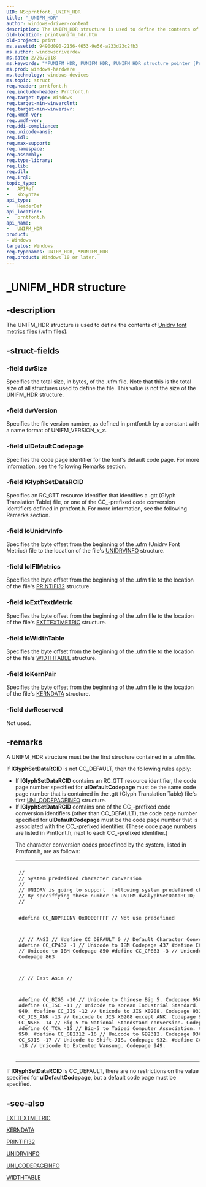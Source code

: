 ```yaml
---
UID: NS:prntfont._UNIFM_HDR
title: "_UNIFM_HDR"
author: windows-driver-content
description: The UNIFM_HDR structure is used to define the contents of Unidrv font metrics files (.ufm files).
old-location: print\unifm_hdr.htm
old-project: print
ms.assetid: 9490d090-2156-4653-9e56-a233d23c2fb3
ms.author: windowsdriverdev
ms.date: 2/26/2018
ms.keywords: "*PUNIFM_HDR, PUNIFM_HDR, PUNIFM_HDR structure pointer [Print Devices], UNIFM_HDR, UNIFM_HDR structure [Print Devices], _UNIFM_HDR, print.unifm_hdr, print_unidrv-pscript_fonts_eaf5dd18-df64-41bc-91b5-836b6ed165b6.xml, prntfont/PUNIFM_HDR, prntfont/UNIFM_HDR"
ms.prod: windows-hardware
ms.technology: windows-devices
ms.topic: struct
req.header: prntfont.h
req.include-header: Prntfont.h
req.target-type: Windows
req.target-min-winverclnt: 
req.target-min-winversvr: 
req.kmdf-ver: 
req.umdf-ver: 
req.ddi-compliance: 
req.unicode-ansi: 
req.idl: 
req.max-support: 
req.namespace: 
req.assembly: 
req.type-library: 
req.lib: 
req.dll: 
req.irql: 
topic_type:
-	APIRef
-	kbSyntax
api_type:
-	HeaderDef
api_location:
-	prntfont.h
api_name:
-	UNIFM_HDR
product:
- Windows
targetos: Windows
req.typenames: UNIFM_HDR, *PUNIFM_HDR
req.product: Windows 10 or later.
---
```


# _UNIFM_HDR structure


## -description


The UNIFM_HDR structure is used to define the contents of <a href="https://msdn.microsoft.com/6e643703-ace1-4660-990c-3a9ca735829d">Unidrv font metrics files</a> (.ufm files).


## -struct-fields




### -field dwSize

Specifies the total size, in bytes, of the .ufm file. Note that this is the total size of all structures used to define the file. This value is not the size of the UNIFM_HDR structure.


### -field dwVersion

Specifies the file version number, as defined in prntfont.h by a constant with a name format of UNIFM_VERSION_<i>x</i>_<i>x</i>.


### -field ulDefaultCodepage

Specifies the code page identifier for the font's default code page. For more information, see the following Remarks section.


### -field lGlyphSetDataRCID

Specifies an RC_GTT resource identifier that identifies a .gtt (Glyph Translation Table) file, or one of the CC_-prefixed code conversion identifiers defined in prntfont.h. For more information, see the following Remarks section.


### -field loUnidrvInfo

Specifies the byte offset from the beginning of the .ufm (Unidrv Font Metrics) file to the location of the file's <a href="https://msdn.microsoft.com/library/windows/hardware/ff562872">UNIDRVINFO</a> structure.


### -field loIFIMetrics

Specifies the byte offset from the beginning of the .ufm file to the location of the file's <a href="https://msdn.microsoft.com/library/windows/hardware/ff569182">PRINTIFI32</a> structure.


### -field loExtTextMetric

Specifies the byte offset from the beginning of the .ufm file to the location of the file's <a href="https://msdn.microsoft.com/library/windows/hardware/ff548801">EXTTEXTMETRIC</a> structure.


### -field loWidthTable

Specifies the byte offset from the beginning of the .ufm file to the location of the file's <a href="https://msdn.microsoft.com/library/windows/hardware/ff563774">WIDTHTABLE</a> structure.


### -field loKernPair

Specifies the byte offset from the beginning of the .ufm file to the location of the file's <a href="https://msdn.microsoft.com/library/windows/hardware/ff556437">KERNDATA</a> structure.


### -field dwReserved

Not used.


## -remarks



A UNIFM_HDR structure must be the first structure contained in a .ufm file.

If <b>lGlyphSetDataRCID</b> is not CC_DEFAULT, then the following rules apply:

<ul>
<li>
If <b>lGlyphSetDataRCID</b> contains an RC_GTT resource identifier, the code page number specified for <b>ulDefaultCodepage</b> must be the same code page number that is contained in the .gtt (Glyph Translation Table) file's first <a href="https://msdn.microsoft.com/library/windows/hardware/ff563596">UNI_CODEPAGEINFO</a> structure.

</li>
<li>
If <b>lGlyphSetDataRCID</b> contains one of the CC_-prefixed code conversion identifiers (other than CC_DEFAULT), the code page number specified for <b>ulDefaultCodepage</b> must be the code page number that is associated with the CC_-prefixed identifier. (These code page numbers are listed in Prntfont.h, next to each CC_-prefixed identifier.)

The character conversion codes predefined by the system, listed in Prntfont.h, are as follows:

<div class="code"><span codelanguage=""><table>
<tr>
<th></th>
</tr>
<tr>
<td>
<pre>//
// System predefined character conversion
//
// UNIDRV is going to support  following system predefined character conversion.
// By speciffying these number in UNIFM.dwGlyphSetDataRCID;
//

#define CC_NOPRECNV 0x0000FFFF // Not use predefined

//
// ANSI
//
#define CC_DEFAULT  0 // Default Character Conversion
#define CC_CP437   -1 // Unicode to IBM Codepage 437
#define CC_CP850   -2 // Unicode to IBM Codepage 850
#define CC_CP863   -3 // Unicode to IBM Codepage 863

//
// East Asia
//

#define CC_BIG5     -10 // Unicode to Chinese Big 5. Codepage 950.
#define CC_ISC      -11 // Unicode to Korean Industrial Standard. Codepage 949.
#define CC_JIS      -12 // Unicode to JIS X0208. Codepage 932.
#define CC_JIS_ANK  -13 // Unicode to JIS X0208 except ANK. Codepage 932.
#define CC_NS86     -14 // Big-5 to National Standstand conversion. Codepage 950
#define CC_TCA      -15 // Big-5 to Taipei Computer Association. Codepage 950.
#define CC_GB2312   -16 // Unicode to GB2312. Codepage 936
#define CC_SJIS     -17 // Unicode to Shift-JIS. Codepage 932.
#define CC_WANSUNG  -18 // Unicode to Extented Wansung. Codepage 949.</pre>
</td>
</tr>
</table></span></div>
</li>
</ul>
If <b>lGlyphSetDataRCID</b> is CC_DEFAULT, there are no restrictions on the value specified for <b>ulDefaultCodepage</b>, but a default code page must be specified.




## -see-also




<a href="https://msdn.microsoft.com/library/windows/hardware/ff548801">EXTTEXTMETRIC</a>



<a href="https://msdn.microsoft.com/library/windows/hardware/ff556437">KERNDATA</a>



<a href="https://msdn.microsoft.com/library/windows/hardware/ff569182">PRINTIFI32</a>



<a href="https://msdn.microsoft.com/library/windows/hardware/ff562872">UNIDRVINFO</a>



<a href="https://msdn.microsoft.com/library/windows/hardware/ff563596">UNI_CODEPAGEINFO</a>



<a href="https://msdn.microsoft.com/library/windows/hardware/ff563774">WIDTHTABLE</a>
 

 

